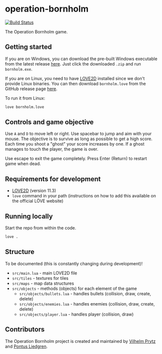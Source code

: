 # operation-bornholm

[![Build Status](https://travis-ci.com/operation-bornholm/bornholm.svg?branch=master)](https://travis-ci.com/operation-bornholm/bornholm)

The Operation Bornholm game.

## Getting started

If you are on Windows, you can download the pre-built Windows executable from the latest release [here](https://github.com/VilhelmPrytz/bornholm/releases). Just click the downloaded `.zip` and run `bornholm.exe`.

If you are on Linux, you need to have [LOVE2D](https://love2d.org) installed since we don't provide Linux binaries. You can then download `bornholm.love` from the GitHub release page [here](https://github.com/VilhelmPrytz/bornholm/releases).

To run it from Linux:

```bash
love bornholm.love
```

## Controls and game objective

Use `A` and `D` to move left or right. Use spacebar to jump and aim with your mouse. The objective is to survive as long as possible to get a high score. Each time you shoot a "ghost" your score increases by one. If a ghost manages to touch the player, the game is over.

Use escape to exit the game completely. Press Enter (Return) to restart game when dead.

## Requirements for development

* [LOVE2D](https://love2d.org) (version 11.3)
* `love` command in your path (instructions on how to add this available on the official LÖVE website)

## Running locally

Start the repo from within the code.

```bash
love .
```

## Structure

To be documented (this is constantly changing during development)!

* `src/main.lua` - main LOVE2D file
* `src/tiles` - textures for tiles
* `src/maps` - map data structures
* `src/objects` - methods (objects) for each element of the game
  * `src/objects/bullets.lua` - handles bullets (collision, draw, create, delete)
  * `src/objects/enemies.lua` - handles enemies (collision, draw, create, delete)
  * `src/objects/player.lua` - handles player (collision, draw)

## Contributors

The Operation Bornholm project is created and maintained by [Vilhelm Prytz](https://github.com/VilhelmPrytz) and [Pontus Liedgren](https://github.com/PontusLiedgren).
